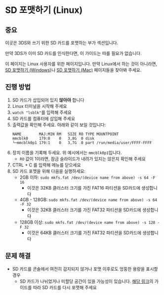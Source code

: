 # SD 포맷하기 (Linux)

## 중요

이곳은 3DS와 쓰기 위한 SD 카드를 포맷하는 부가 섹션입니다.

만약 3DS가 이미 SD 카드를 인식한다면, 이 가이드는 따를 필요가 없습니다.

이 페이지는 Linux 사용자를 위한 페이지입니다. 만약 Linux에서 하는 것이 아니라면, [SD 포맷하기 (Windows)](formatting-sd-\(windows\))나 [SD 포맷하기 (Mac)](formatting-sd-\(mac\)) 페이지들을 찾아봐 주세요.

## 진행 방법

1. SD 카드가 삽입되어 있지 **않아야** 합니다
2. Linux 터미널을 시작해 주세요
3. `watch "lsblk"`를 입력해 주세요
4. SD 카드를 컴퓨터에 삽입해 주세요
5. 출력값을 확인해 주세요. 아래와 같이 보일 것입니다:
   ```
   NAME        MAJ:MIN RM   SIZE RO TYPE MOUNTPOINT
   mmcblk0     179:0    0   3,8G  0 disk
   └─mmcblk0p1 179:1    0   3,7G  0 part /run/media/user/FFFF-FFFF
   ```
6. 장치 이름을 기록해 두세요. 위 예시에서는 `mmcblk0p1`입니다.
   - `RO` 값이 1이라면, 잠금 슬라이드가 내려가 있지는 않은지 확인해 주세요
7. CTRL + C 를 입력해 메뉴를 닫으세요
8. SD 카드 포멧을 위해 다음을 실행하세요:
   - 2GB 이하: `sudo mkfs.fat /dev/(device name from above) -s 64 -F 16`
     - 이것은 32KB 클러스터 크기를 가진 FAT16 파티션을 SD카드에 생성합니다
   - 4GB - 128GB: `sudo mkfs.fat /dev/(device name from above) -s 64 -F 32`
     - 이것은 32KB 클러스터 크기를 가진 FAT32 파티션을 SD카드에 생성합니다
   - 128GB 이상: `sudo mkfs.fat /dev/(device name from above) -s 128 -F 32`
     - 이것은 64KB 클러스터 크기를 가진 FAT32 파티션을 SD카드에 생성합니다

## 문제 해결

- SD 카드를 콘솔에서 여전히 감지되지 않거나 포맷 이후로도 엉뚱한 용량을 표시할 경우
  - SD 카드가 나뉘었거나 미할당 공간이 있을 가능성이 있습니다. [해당 링크](https://wiki.hacks.guide/wiki/SD_Clean/Linux)의 가이드를 따라 SD 카드를 다시 포맷해 주세요
